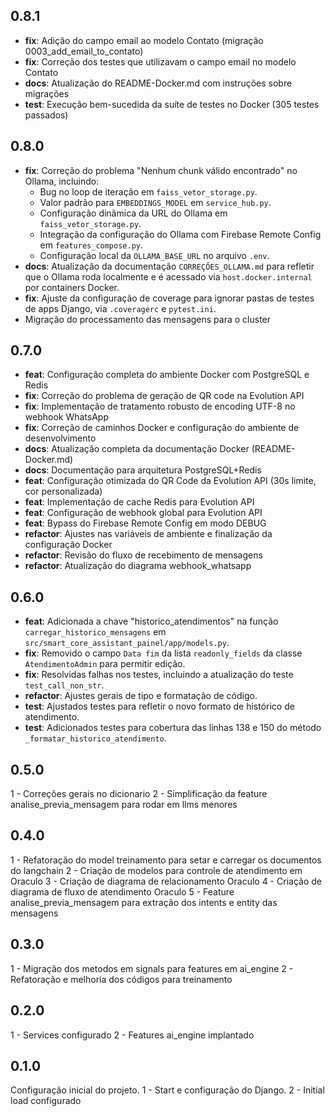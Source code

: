 ## 0.8.1
- **fix**: Adição do campo email ao modelo Contato (migração 0003_add_email_to_contato)
- **fix**: Correção dos testes que utilizavam o campo email no modelo Contato
- **docs**: Atualização do README-Docker.md com instruções sobre migrações
- **test**: Execução bem-sucedida da suíte de testes no Docker (305 testes passados)

## 0.8.0
- **fix**: Correção do problema "Nenhum chunk válido encontrado" no Ollama, incluindo:
  - Bug no loop de iteração em `faiss_vetor_storage.py`.
  - Valor padrão para `EMBEDDINGS_MODEL` em `service_hub.py`.
  - Configuração dinâmica da URL do Ollama em `faiss_vetor_storage.py`.
  - Integração da configuração do Ollama com Firebase Remote Config em `features_compose.py`.
  - Configuração local da `OLLAMA_BASE_URL` no arquivo `.env`.
- **docs**: Atualização da documentação `CORREÇÕES_OLLAMA.md` para refletir que o Ollama roda localmente e é acessado via `host.docker.internal` por containers Docker.
- **fix**: Ajuste da configuração de coverage para ignorar pastas de testes de apps Django, via `.coveragerc` e `pytest.ini`.
- Migração do processamento das mensagens para o cluster

## 0.7.0
- **feat**: Configuração completa do ambiente Docker com PostgreSQL e Redis
- **fix**: Correção do problema de geração de QR code na Evolution API
- **fix**: Implementação de tratamento robusto de encoding UTF-8 no webhook WhatsApp
- **fix**: Correção de caminhos Docker e configuração do ambiente de desenvolvimento
- **docs**: Atualização completa da documentação Docker (README-Docker.md)
- **docs**: Documentação para arquitetura PostgreSQL+Redis
- **feat**: Configuração otimizada do QR Code da Evolution API (30s limite, cor personalizada)
- **feat**: Implementação de cache Redis para Evolution API
- **feat**: Configuração de webhook global para Evolution API
- **feat**: Bypass do Firebase Remote Config em modo DEBUG
- **refactor**: Ajustes nas variáveis de ambiente e finalização da configuração Docker
- **refactor**: Revisão do fluxo de recebimento de mensagens
- **refactor**: Atualização do diagrama webhook_whatsapp

## 0.6.0
- **feat**: Adicionada a chave "historico_atendimentos" na função `carregar_historico_mensagens` em `src/smart_core_assistant_painel/app/models.py`.
- **fix**: Removido o campo `Data fim` da lista `readonly_fields` da classe `AtendimentoAdmin` para permitir edição.
- **fix**: Resolvidas falhas nos testes, incluindo a atualização do teste `test_call_non_str`.
- **refactor**: Ajustes gerais de tipo e formatação de código.
- **test**: Ajustados testes para refletir o novo formato de histórico de atendimento.
- **test**: Adicionados testes para cobertura das linhas 138 e 150 do método `_formatar_historico_atendimento`.

## 0.5.0
1 - Correções gerais no dicionario
2 - Simplificação da feature analise_previa_mensagem para rodar em llms menores

## 0.4.0
1 - Refatoração do model treinamento para setar e carregar os documentos do langchain
2 - Criação de modelos para controle de atendimento em Oraculo
3 - Criação de diagrama de relacionamento Oraculo
4 - Criação de diagrama de fluxo de atendimento Oraculo
5 - Feature analise_previa_mensagem para extração dos intents e entity das mensagens 

## 0.3.0
1 - Migração dos metodos em signals para features em ai_engine
2 - Refatoração e melhoria dos códigos para treinamento

## 0.2.0
1 - Services configurado
2 - Features ai_engine implantado

## 0.1.0
Configuração inicial do projeto.
1 - Start e configuração do Django.
2 - Initial load configurado